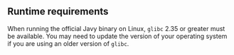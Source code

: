 ## Runtime requirements

When running the official Javy binary on Linux, `glibc` 2.35 or greater must be
available. You may need to update the version of your operating system if you
are using an older version of `glibc`.
